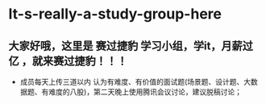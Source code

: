 # It-s-really-a-study-group-here
## 大家好哦，这里是 赛过捷豹 学习小组，学it，月薪过亿 ，就来赛过捷豹！！！
* 成员每天上传三道以内 认为有难度、有价值的面试题(场景题、设计题、大数据题、有难度的八股)，第二天晚上使用腾讯会议讨论，建议脱稿讨论；


